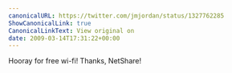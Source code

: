 ```yaml
---
canonicalURL: https://twitter.com/jmjordan/status/1327762285
ShowCanonicalLink: true
CanonicalLinkText: View original on
date: 2009-03-14T17:31:22+00:00
---
```

Hooray for free wi-fi! Thanks, NetShare!